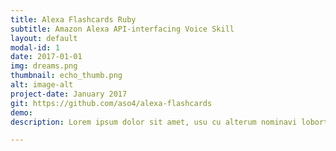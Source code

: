 ```yaml
---
title: Alexa Flashcards Ruby
subtitle: Amazon Alexa API-interfacing Voice Skill
layout: default
modal-id: 1
date: 2017-01-01
img: dreams.png
thumbnail: echo_thumb.png
alt: image-alt
project-date: January 2017
git: https://github.com/aso4/alexa-flashcards
demo:
description: Lorem ipsum dolor sit amet, usu cu alterum nominavi lobortis. At duo novum diceret. Tantas apeirian vix et, usu sanctus postulant inciderint ut, populo diceret necessitatibus in vim. Cu eum dicam feugiat noluisse.

---
```

